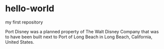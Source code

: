 # hello-world

my first repository

Port Disney was a planned property of The Walt Disney Company that was to have been built next to Port of Long Beach in Long Beach, California, United States.
